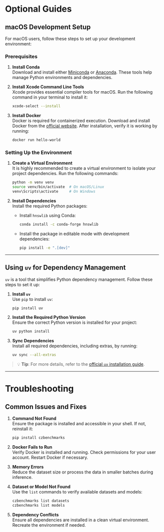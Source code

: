 # Optional Guides

## macOS Development Setup

For macOS users, follow these steps to set up your development environment:

### Prerequisites

1. **Install Conda**  
    Download and install either [Miniconda](https://docs.conda.io/en/latest/miniconda.html) or [Anaconda](https://www.anaconda.com/products/distribution). These tools help manage Python environments and dependencies.

2. **Install Xcode Command Line Tools**  
    Xcode provides essential compiler tools for macOS. Run the following command in your terminal to install it:

    ```bash
    xcode-select --install
    ```

3. **Install Docker**  
    Docker is required for containerized execution. Download and install Docker from the [official website](https://www.docker.com/). After installation, verify it is working by running:

    ```bash
    docker run hello-world
    ```

### Setting Up the Environment

1. **Create a Virtual Environment**  
    It is highly recommended to create a virtual environment to isolate your project dependencies. Run the following commands:

    ```bash
    python -m venv venv
    source venv/bin/activate  # On macOS/Linux
    venv\Scripts\activate     # On Windows
    ```

2. **Install Dependencies**  
    Install the required Python packages:

    - Install `hnswlib` using Conda:

      ```bash
      conda install -c conda-forge hnswlib
      ```

    - Install the package in editable mode with development dependencies:

      ```bash
      pip install -e ".[dev]"
      ```

---

## Using `uv` for Dependency Management

`uv` is a tool that simplifies Python dependency management. Follow these steps to set it up:

1. **Install `uv`**  
    Use `pip` to install `uv`:

    ```bash
    pip install uv
    ```

2. **Install the Required Python Version**  
    Ensure the correct Python version is installed for your project:

    ```bash
    uv python install
    ```

3. **Sync Dependencies**  
    Install all required dependencies, including extras, by running:

    ```bash
    uv sync --all-extras
    ```

> 💡 **Tip**: For more details, refer to the [official `uv` installation guide](https://docs.astral.sh/uv/getting-started/installation/).

---

# Troubleshooting

## Common Issues and Fixes

1. **Command Not Found**  
    Ensure the package is installed and accessible in your shell. If not, reinstall it:

    ```bash
    pip install czbenchmarks
    ```

2. **Docker Fails to Run**  
    Verify Docker is installed and running. Check permissions for your user account. Restart Docker if necessary.

3. **Memory Errors**  
    Reduce the dataset size or process the data in smaller batches during inference.

4. **Dataset or Model Not Found**  
    Use the `list` commands to verify available datasets and models:

    ```bash
    czbenchmarks list datasets
    czbenchmarks list models
    ```

5. **Dependency Conflicts**  
    Ensure all dependencies are installed in a clean virtual environment. Recreate the environment if needed.
